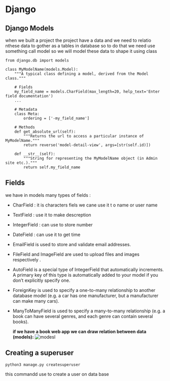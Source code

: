 # Django

## Django Models

when we built a project the project have a data and we need to relatio nthese data to gother as a tables
in database so to do that we need use something call model so we will model these data to shape it using
class

```
from django.db import models

class MyModelName(models.Model):
    """A typical class defining a model, derived from the Model class."""

    # Fields
    my_field_name = models.CharField(max_length=20, help_text='Enter field documentation')
    ...

    # Metadata
    class Meta:
        ordering = ['-my_field_name']

    # Methods
    def get_absolute_url(self):
        """Returns the url to access a particular instance of MyModelName."""
        return reverse('model-detail-view', args=[str(self.id)])

    def __str__(self):
        """String for representing the MyModelName object (in Admin site etc.)."""
        return self.my_field_name
```

## Fields

we have in models many types of fields :

- CharField : it is characters fiels we cane use it t o name or user name
- TextField : use it to make descreption
- IntegerField : can use to store number
- DateField : can use it to get time
- EmailField is used to store and validate email addresses.
- FileField and ImageField are used to upload files and images respectively .
- AutoField is a special type of IntegerField that automatically increments. A primary key of this type is automatically added to your model if you don’t explicitly specify one.
- ForeignKey is used to specify a one-to-many relationship to another database model (e.g. a car has one manufacturer, but a manufacturer can make many cars).
- ManyToManyField is used to specify a many-to-many relationship (e.g. a book can have several genres, and each genre can contain several books).

  **if we have a book web app we can draw relation between data (models):**
  ![modesl](https://developer.mozilla.org/en-US/docs/Learn/Server-side/Django/Models/local_library_model_uml.svg)

## Creating a superuser

```
python3 manage.py createsuperuser
```

this commandd use to create a user on data base
